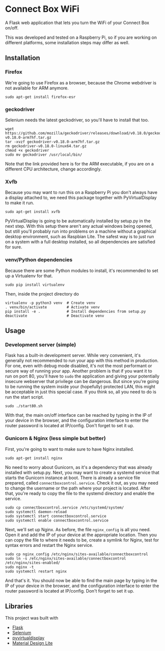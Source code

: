 # Connect Box WiFi
A Flask web application that lets you turn the WiFi of your Connect Box on/off.

This was developed and tested on a Raspberry Pi, so if you are working on
different platforms, some installation steps may differ as well.

## Installation
### Firefox
We're going to use Firefox as a browser, because the Chrome webdriver is
not available for ARM anymore.
```
sudo apt-get install firefox-esr
```

### geckodriver
Selenium needs the latest geckodriver, so you'll have to install that too.
```
wget https://github.com/mozilla/geckodriver/releases/download/v0.18.0/geckodriver-v0.18.0-arm7hf.tar.gz
tar -xvzf geckodriver-v0.18.0-arm7hf.tar.gz
rm geckodriver-v0.18.0-linux64.tar.gz
chmod +x geckodriver
sudo mv geckodriver /usr/local/bin/
```
Note that the link provided here is for the ARM executable, if you are on a
different CPU architecture, change accordingly.

### Xvfb
Because you may want to run this on a Raspberry Pi you don't always have a
display attached to, we need this package together with PyVirtualDisplay to
make it run.
```
sudo apt-get install xvfb
```
PyVirtualDisplay is going to be automatically installed by setup.py in the next
step. With this setup there aren't any actual windows being opened, but still
you'll probably run into problems on a machine without a graphical desktop
environment, such as Raspbian Lite. The safest way is to just run on a system
with a full desktop installed, so all dependencies are satisfied for sure.

### venv/Python dependencies
Because there are some Python modules to install, it's recommended to set
up a Virtualenv for that.
```
sudo pip install virtualenv
```
Then, inside the project directory do
```
virtualenv -p python3 venv  # Create venv
. venv/bin/activate         # Activate venv
pip install -e .            # Install dependencies from setup.py
deactivate                  # Deactivate venv
```

## Usage
### Development server (simple)
Flask has a built-in development server. While very convenient, it's generally
not recommended to run your app with this method in production. For one, even
with debug mode disabled, it's not the most performant or secure way of running
your app. Another problem is that if you want it to run on port 80, you'll have
to `sudo` the application and giving your potentially insecure webserver that
privilege can be dangerous.
But since you're going to be running the system inside your (hopefully)
protected LAN, this might be acceptable in just this special case.
If you think so, all you need to do is run the start script.
```
sudo ./start80.sh
```
With that, the main on/off interface can be reached by typing in the IP of your
device in the browser, and the configuration interface to enter the router
password is located at IP/config. Don't forget to set it up.

### Gunicorn & Nginx (less simple but better)
First, you're going to want to make sure to have Nginx installed.
```
sudo apt-get install nginx
```
No need to worry about Gunicorn, as it's a dependency that was already
installed with setup.py. Next, you may want to create a systemd service that
starts the Gunicorn instance at boot. There is already a service file
prepared, called `connectboxcontrol.service`. Check it out, as you may need
to change the username or the path where your project is located. After that,
you're ready to copy the file to the systemd directory and enable the service.
```
sudo cp connectboxcontrol.service /etc/systemd/system/
sudo systemctl daemon-reload
sudo systemctl start connectboxcontrol.service
sudo systemctl enable connectboxcontrol.service
```
Next, we'll set up Nginx. As before, the file `nginx_config` is all you need.
Open it and add the IP of your device at the appropriate location. Then you
can copy the file to where it needs to be, create a symlink for Nginx, test
for syntax errors and restart the Nginx service.
```
sudo cp nginx_config /etc/nginx/sites-available/connectboxcontrol
sudo ln -s /etc/nginx/sites-available/connectboxcontrol /etc/nginx/sites-enabled/
sudo nginx -t
sudo systemctl restart nginx
```
And that's it. You should now be able to find the main page by typing in the
IP of your device in the browser, and the configuration interface to enter the
router password is located at IP/config. Don't forget to set it up.

## Libraries
This project was built with
* [Flask](https://github.com/pallets/flask)
* [Selenium](https://github.com/baijum/selenium-python)
* [pyvirtualdisplay](https://github.com/ponty/pyvirtualdisplay)
* [Material Design Lite](https://github.com/google/material-design-lite)
